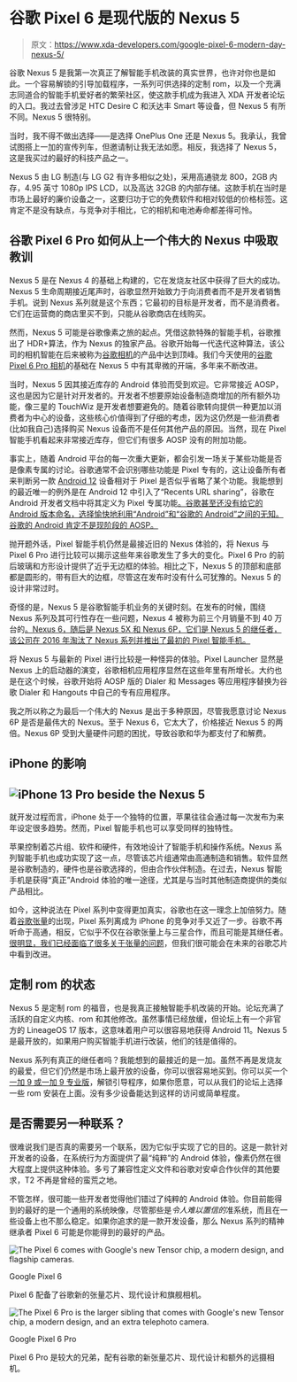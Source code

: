 # 谷歌 Pixel 6 是现代版的 Nexus 5

> 原文：<https://www.xda-developers.com/google-pixel-6-modern-day-nexus-5/>

谷歌 Nexus 5 是我第一次真正了解智能手机改装的真实世界，也许对你也是如此。一个容易解锁的引导加载程序，一系列可供选择的定制 rom，以及一个充满志同道合的智能手机爱好者的繁荣社区，使这款手机成为我进入 XDA 开发者论坛的入口。我过去曾涉足 HTC Desire C 和沃达丰 Smart 等设备，但 Nexus 5 有所不同。Nexus 5 很特别。

当时，我不得不做出选择——是选择 OnePlus One 还是 Nexus 5。我承认，我曾试图搭上一加的宣传列车，但邀请制让我无法如愿。相反，我选择了 Nexus 5，这是我买过的最好的科技产品之一。

Nexus 5 由 LG 制造(与 LG G2 有许多相似之处)，采用高通骁龙 800，2GB 内存，4.95 英寸 1080p IPS LCD，以及高达 32GB 的内部存储。这款手机在当时是市场上最好的廉价设备之一，这要归功于它的免费软件和相对较低的价格标签。这肯定不是没有缺点，与竞争对手相比，它的相机和电池寿命都差得可怜。

## 谷歌 Pixel 6 Pro 如何从上一个伟大的 Nexus 中吸取教训

Nexus 5 是在 Nexus 4 的基础上构建的，它在发烧友社区中获得了巨大的成功。Nexus 5 生命周期接近尾声时，谷歌显然开始致力于向消费者而不是开发者销售手机。说到 Nexus 系列就是这个东西；它最初的目标是开发者，而不是消费者。它们在运营商的商店里买不到，只能从谷歌商店在线购买。

然而，Nexus 5 可能是谷歌像素之旅的起点。凭借这款特殊的智能手机，谷歌推出了 HDR+算法，作为 Nexus 的独家产品。谷歌开始每一代迭代这种算法，该公司的相机智能在后来被称为[谷歌相机](https://www.xda-developers.com/google-camera-port-hub/)的产品中达到顶峰。我们今天使用的[谷歌 Pixel 6 Pro 相机](https://www.xda-developers.com/google-pixel-6-pro-camera-review/)的基础在 Nexus 5 中有其卑微的开端，多年来不断改进。

当时，Nexus 5 因其接近库存的 Android 体验而受到欢迎。它非常接近 AOSP，这也是因为它是针对开发者的。开发者不想要原始设备制造商增加的所有额外功能，像三星的 TouchWiz 是开发者想要避免的。随着谷歌转向提供一种更加以消费者为中心的设备，这些核心价值得到了仔细的考虑，因为这仍然是一些消费者(比如我自己)选择购买 Nexus 设备而不是任何其他产品的原因。当然，现在 Pixel 智能手机看起来非常接近库存，但它们有很多 AOSP 没有的附加功能。

事实上，随着 Android 平台的每一次重大更新，都会引发一场关于某些功能是否是像素专属的讨论。谷歌通常不会识别哪些功能是 Pixel 专有的，这让设备所有者来判断另一款 [Android 12](https://www.xda-developers.com/android-12/) 设备相对于 Pixel 是否似乎省略了某个功能。我能想到的最近唯一的例外是在 Android 12 中引入了“Recents URL sharing”，谷歌在 Android 开发者文档中将其定义为 Pixel 专属功能[。谷歌甚至还没有给它的 Android 版本命名，选择愉快地利用“Android”和“谷歌的 Android”之间的无知。谷歌的 Android 肯定不是现阶段的 AOSP。](https://developer.android.com/about/versions/12/features#recents-url-sharing)

抛开题外话，Pixel 智能手机仍然是最接近旧的 Nexus 体验的，将 Nexus 与 Pixel 6 Pro 进行比较可以揭示这些年来谷歌发生了多大的变化。Pixel 6 Pro 的前后玻璃和方形设计提供了近乎无边框的体验。相比之下，Nexus 5 的顶部和底部都是圆形的，带有巨大的边框，尽管这在发布时没有什么可犹豫的。Nexus 5 的设计非常过时。

奇怪的是，Nexus 5 是谷歌智能手机业务的关键时刻。在发布的时候，围绕 Nexus 系列及其可行性存在一些问题，Nexus 4 被称为前三个月销量不到 40 万台的[。Nexus 6，随后是 Nexus 5X 和 Nexus 6P，它们是 Nexus 5 的继任者，该公司在 2016 年淘汰了 Nexus 系列并推出了最初的 Pixel 智能手机。](https://www.theguardian.com/technology/2013/jan/03/google-nexus-4-phone-sales)

将 Nexus 5 与最新的 Pixel 进行比较是一种怪异的体验。Pixel Launcher 显然是 Nexus 上的启动器的演变，谷歌相机应用程序显然在这些年里有所增长。大约也是在这个时候，谷歌开始将 AOSP 版的 Dialer 和 Messages 等应用程序替换为谷歌 Dialer 和 Hangouts 中自己的专有应用程序。

我之所以称之为最后一个伟大的 Nexus 是出于多种原因，尽管我愿意讨论 Nexus 6P 是否是最伟大的 Nexus。至于 Nexus 6，它太大了，价格接近 Nexus 5 的两倍。Nexus 6P 受到大量硬件问题的困扰，导致谷歌和华为都支付了和解费。

## iPhone 的影响

## ![iPhone 13 Pro beside the Nexus 5](img/e94f3d6c68b3425635c987f2d9fb7ec1.png)

就开发过程而言，iPhone 处于一个独特的位置，苹果往往会通过每一次发布为来年设定很多趋势。然而，Pixel 智能手机也可以享受同样的独特性。

苹果控制着芯片组、软件和硬件，有效地设计了智能手机和操作系统。Nexus 系列智能手机也成功实现了这一点，尽管该芯片组通常由高通制造和销售。软件显然是谷歌制造的，硬件也是谷歌选择的，但由合作伙伴制造。在过去，Nexus 智能手机是获得“真正”Android 体验的唯一途径，尤其是与当时其他制造商提供的类似产品相比。

如今，这种说法在 Pixel 系列中变得更加真实，谷歌也在这一理念上加倍努力。随着[谷歌张量](https://www.xda-developers.com/google-says-its-tensor-chip-is-80-faster-than-the-pixel-5s-cpu/)的出现，Pixel 系列离成为 iPhone 的竞争对手又近了一步。谷歌不再听命于高通，相反，它似乎不仅在谷歌张量上与三星合作，而且可能是其继任者。[很明显，我们已经面临了很多关于张量的问题](https://www.xda-developers.com/google-pixel-6-pro-review/)，但我们很可能会在未来的谷歌芯片中看到改进。

## 定制 rom 的状态

Nexus 5 是定制 rom 的福音，也是我真正接触智能手机改装的开始。论坛充满了活跃的自定义内核、rom 和其他修改。虽然事情已经放缓，但论坛上有一个非官方的 LineageOS 17 版本，这意味着用户可以很容易地获得 Android 11。Nexus 5 是最开放的，如果用户购买智能手机进行改装，他们的钱是值得的。

Nexus 系列有真正的继任者吗？我能想到的最接近的是一加。虽然不再是发烧友的最爱，但它们仍然是市场上最开放的设备，你可以很容易地买到。你可以买一个[一加 9 或一加 9 专业版](https://www.xda-developers.com/oneplus-9/)，解锁引导程序，如果你愿意，可以从我们的论坛上选择一些 rom 安装在上面。没有多少设备能达到这样的访问或简单程度。

## 是否需要另一种联系？

很难说我们是否真的需要另一个联系，因为它似乎实现了它的目的。这是一款针对开发者的设备，在系统行为方面提供了最“纯粹”的 Android 体验，像素仍然在很大程度上提供这种体验。多亏了兼容性定义文件和谷歌对安卓合作伙伴的其他要求，T2 不再是曾经的蛮荒之地。

不管怎样，很可能一些开发者觉得他们错过了纯粹的 Android 体验。你目前能得到的最好的是一个通用的系统映像，尽管那些是*令人难以置信的*准系统，而且在一些设备上也不那么稳定。如果你追求的是一款开发设备，那么 Nexus 系列的精神继承者 Pixel 6 可能是你能得到的最好的产品。

 <picture>![The Pixel 6 comes with Google's new Tensor chip, a modern design, and flagship cameras.](img/7343f77af84019bd24844d3d2e495f29.png)</picture> 

Google Pixel 6

Pixel 6 配备了谷歌新的张量芯片、现代设计和旗舰相机。

 <picture>![The Pixel 6 Pro is the larger sibling that comes with Google's new Tensor chip, a modern design, and an extra telephoto camera.](img/5c825565a61d24d571df294787f045fc.png)</picture> 

Google Pixel 6 Pro

Pixel 6 Pro 是较大的兄弟，配有谷歌的新张量芯片、现代设计和额外的远摄相机。